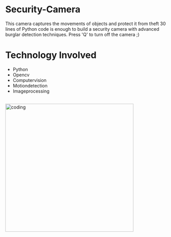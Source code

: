# Security-Camera
This camera captures the movements of objects and protect it from theft 
30 lines of Python code is enough to build a security camera with advanced burglar detection techniques.
Press 'Q' to turn off the camera ;) 
# Technology Involved
- Python 
- Opencv 
- Computervision 
- Motiondetection 
- Imageprocessing

<br> 
<img alt="coding" width="400" src="https://i.pinimg.com/originals/1d/19/80/1d19807590683341b67c770284e2d3e8.gif">


